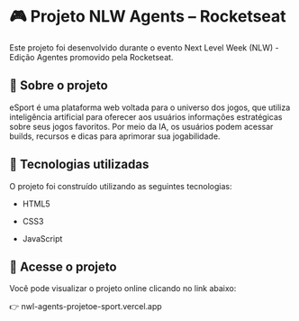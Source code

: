# 🎮  Projeto NLW Agents – Rocketseat
Este projeto foi desenvolvido durante o evento Next Level Week (NLW) - Edição Agentes promovido pela Rocketseat.

## 🧠 Sobre o projeto
eSport é uma plataforma web voltada para o universo dos jogos, que utiliza inteligência artificial para oferecer aos usuários informações estratégicas sobre seus jogos favoritos. Por meio da IA, os usuários podem acessar builds, recursos e dicas para aprimorar sua jogabilidade.

## 🚀 Tecnologias utilizadas
O projeto foi construído utilizando as seguintes tecnologias:

- HTML5

- CSS3

- JavaScript

## 🔗 Acesse o projeto
Você pode visualizar o projeto online clicando no link abaixo:

👉 nwl-agents-projetoe-sport.vercel.app